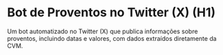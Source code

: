 # Bot de Proventos no Twitter (X) (H1)

Um bot automatizado no Twitter (X) que publica informações sobre proventos, incluindo datas e valores, com dados extraídos diretamente da CVM.
